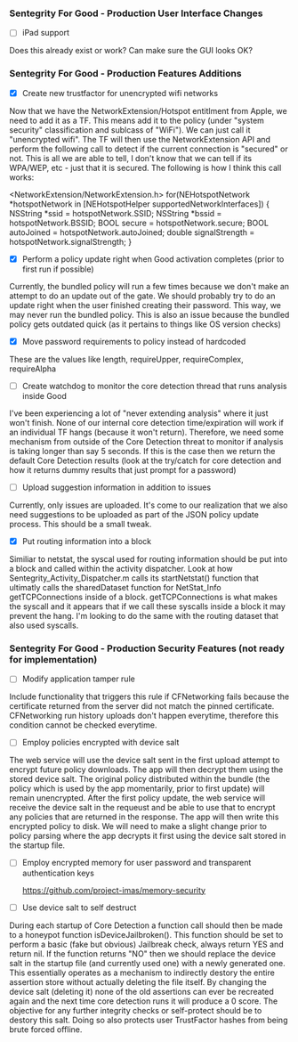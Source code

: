 
### Sentegrity For Good - Production User Interface Changes

- [ ] iPad support

Does this already exist or work? Can make sure the GUI looks OK? 


### Sentegrity For Good - Production Features Additions
  
- [x] Create new trustfactor for unencrypted wifi networks 

Now that we have the NetworkExtension/Hotspot entitlment from Apple, we need to add it as a TF. This means add it to the policy (under "system security" classification and sublcass of "WiFi"). We can just call it "unencrypted wifi". The TF will then use the NetworkExtension API and perform the following call to detect if the current connection is "secured" or not. This is all we are able to tell, I don't know that we can tell if its WPA/WEP, etc - just that it is secured.  The following is how I think this call works:

<NetworkExtension/NetworkExtension.h>
for(NEHotspotNetwork *hotspotNetwork in [NEHotspotHelper supportedNetworkInterfaces]) {
NSString *ssid = hotspotNetwork.SSID;
NSString *bssid = hotspotNetwork.BSSID;
BOOL secure = hotspotNetwork.secure;
BOOL autoJoined = hotspotNetwork.autoJoined;
double signalStrength = hotspotNetwork.signalStrength;
}

- [x] Perform a policy update right when Good activation completes (prior to first run if possible)

Currently, the bundled policy will run a few times because we don't make an attempt to do an update out of the gate. We should probably try to do an update right when the user finished creating their password. This way, we may never run the bundled policy. This is also an issue because the bundled policy gets outdated quick (as it pertains to things like OS version checks)

- [x] Move password requirements to policy instead of hardcoded

These are the values like length, requireUpper, requireComplex, requireAlpha

- [ ] Create watchdog to monitor the core detection thread that runs analysis inside Good

I've been experiencing a lot of "never extending analysis" where it just won't finish. None of our internal core detection time/expiration will work if an individual TF hangs (because it won't return). Therefore, we need some mechanism from outside of the Core Detection threat to monitor if analysis is taking longer than say 5 seconds. If this is the case then we return the default Core Detection results (look at the try/catch for core detection and how it returns dummy results that just prompt for a password)

- [ ] Upload suggestion information in addition to issues

Currently, only issues are uploaded. It's come to our realization that we also need suggestions to be uploaded as part of the JSON policy update process. This should be a small tweak.

- [x] Put routing information into a block

Similiar to netstat, the syscal used for routing information should be put into a block and called within the activity dispatcher. Look at how Sentegrity_Activity_Dispatcher.m calls its startNetstat() function that ultimatly calls the sharedDataset function for NetStat_Info getTCPConnections inside of a block.  getTCPConnections is what makes the syscall and it appears that if we call these syscalls inside a block it may prevent the hang. I'm looking to do the same with the routing dataset that also used syscalls.


### Sentegrity For Good - Production Security Features (not ready for implementation)
  
- [ ] Modify application tamper rule 

Include functionality that triggers this rule if CFNetworking fails because the certificate returned from the server did not match the pinned certificate. CFNetworking run history uploads don't happen everytime, therefore this condition cannot be checked everytime.

- [ ] Employ policies encrypted with device salt

The web service will use the device salt sent in the first upload attempt to encrypt future policy downloads. The app will then decrypt them using the stored device salt. The original policy distributed within the bundle (the policy which is used by the app momentarily, prior to first update) will remain unencrypted. After the first policy update, the web service will receive the device salt in the requeust and be able to use that to encrypt any policies that are returned in the response. The app will then write this encrypted policy to disk. We will need to make a slight change prior to policy parsing where the app decrypts it first using the device salt stored in the startup file.

- [ ] Employ encrypted memory for user password and transparent authentication keys

  https://github.com/project-imas/memory-security
  
- [ ] Use device salt to self destruct

During each startup of Core Detection a function call should then be made to a honeypot function isDeviceJailbroken(). This function should be set to perform a basic (fake but obvious) Jailbreak check, always return YES and return nil. If the function returns "NO" then we should replace the device salt in the startup file (and currently used one) with a newly generated one. This essentially operates as a mechanism to indirectly destory the entire assertion store without actually deleting the file itself. By changing the device salt (deleting it) none of the old assertions can ever be recreated again and the next time core detection runs it will produce a 0 score. The objective for any further integrity checks or self-protect should be to destory this salt. Doing so also protects user TrustFactor hashes from being brute forced offline.



